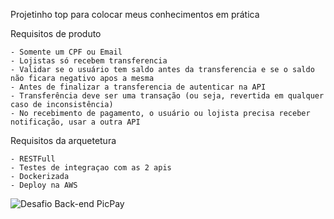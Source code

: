 Projetinho top para colocar meus conhecimentos em prática

Requisitos de produto

	- Somente um CPF ou Email
	- Lojistas só recebem transferencia
	- Validar se o usuário tem saldo antes da transferencia e se o saldo não ficara negativo apos a mesma
	- Antes de finalizar a transferencia de autenticar na API
	- Transferência deve ser uma transação (ou seja, revertida em qualquer caso de inconsistência)
	- No recebimento de pagamento, o usuário ou lojista precisa receber notificação, usar a outra API


Requisitos da arquetetura

	- RESTFull
	- Testes de integraçao com as 2 apis
	- Dockerizada
	- Deploy na AWS
![Desafio Back-end PicPay](https://github.com/pedrobarauna8/simplifiedpicpay/assets/81633121/02c29605-6ba7-4848-ab51-fe6048e3ae3a)
